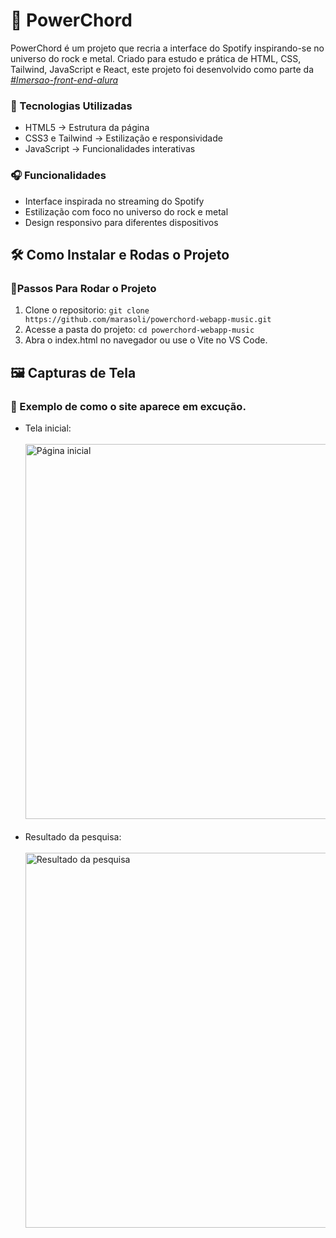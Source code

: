 # 🎸 PowerChord
PowerChord é um projeto que recria a interface do Spotify inspirando-se no universo do rock e metal. Criado para estudo e prática de HTML, CSS, Tailwind, JavaScript e React, este projeto foi desenvolvido como parte da _[#Imersao-front-end-alura](https://www.alura.com.br/)_

### 🚀 Tecnologias Utilizadas
* HTML5 → Estrutura da página
* CSS3 e Tailwind → Estilização e responsividade
* JavaScript → Funcionalidades interativas 

### 🎧 Funcionalidades
* Interface inspirada no streaming do Spotify
* Estilização com foco no universo do rock e metal
* Design responsivo para diferentes dispositivos

## 🛠️ Como Instalar e Rodas o Projeto
### 🔹Passos Para Rodar o Projeto
1. Clone o repositorio:
   `git clone https://github.com/marasoli/powerchord-webapp-music.git`
3. Acesse a pasta do projeto:
   `cd powerchord-webapp-music`
5. Abra o index.html no navegador ou use o Vite no VS Code.

## 🖼️ Capturas de Tela
### 📌 Exemplo de como o site aparece em excução.
- Tela inicial: <br><br> <img width="600" alt="Página inicial" src=""/>
<br><br>
- Resultado da pesquisa: <br><br> <img width="600" alt="Resultado da pesquisa" src=""/>
